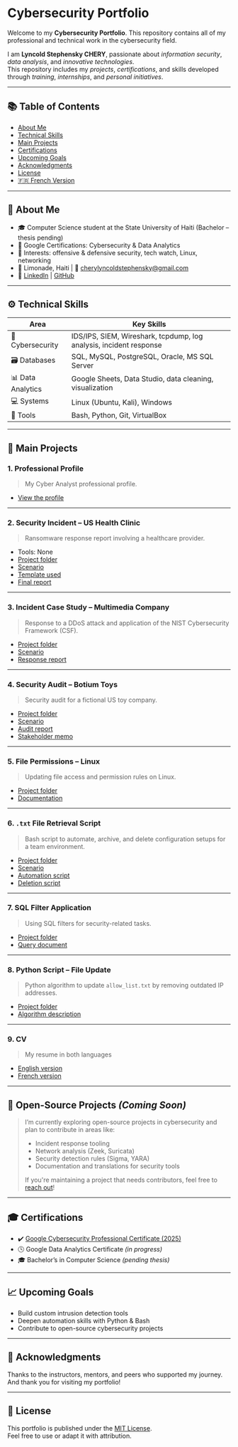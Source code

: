 # Cybersecurity Portfolio

Welcome to my **Cybersecurity Portfolio**. This repository contains all of my professional and technical work in the cybersecurity field.

I am **Lyncold Stephensky CHERY**, passionate about _information security_, _data analysis_, and _innovative technologies_.  
This repository includes my _projects_, _certifications_, and skills developed through _training_, _internships_, and _personal initiatives_.

---

## 📚 Table of Contents

- [About Me](#about-me)
- [Technical Skills](#technical-skills)
- [Main Projects](#main-projects)
- [Certifications](#certifications)
- [Upcoming Goals](#upcoming-goals)
- [Acknowledgments](#acknowledgments)
- [License](#license)
- [🇫🇷 French Version](./README_fr.md)

---

## 👤 About Me

- 🎓 Computer Science student at the State University of Haiti (Bachelor – thesis pending)
- 📂 Google Certifications: Cybersecurity & Data Analytics
- 🧠 Interests: offensive & defensive security, tech watch, Linux, networking
- 📍 Limonade, Haiti | 📧 cherylyncoldstephensky@gmail.com  
- 🔗 [LinkedIn](https://www.linkedin.com/in/lyncold-stephensky-chery) | [GitHub](https://github.com/Lync97)

---

## ⚙️ Technical Skills

| Area             | Key Skills |
|------------------|------------|
| 🔐 Cybersecurity  | IDS/IPS, SIEM, Wireshark, tcpdump, log analysis, incident response |
| 🗃️ Databases      | SQL, MySQL, PostgreSQL, Oracle, MS SQL Server |
| 📊 Data Analytics | Google Sheets, Data Studio, data cleaning, visualization |
| 💻 Systems        | Linux (Ubuntu, Kali), Windows |
| 🧪 Tools          | Bash, Python, Git, VirtualBox |

---

## 📁 Main Projects

### 1. Professional Profile
> My Cyber Analyst professional profile.

- [View the profile](./profil-professionnel/Profile_profesionnel-Lyncold_Stephensky_CHERY.pdf)

---

### 2. Security Incident – US Health Clinic
> Ransomware response report involving a healthcare provider.

- Tools: None  
- [Project folder](./gestion_incident/Ransomware_Incident_Clinic_US_2025/Incident_Response_Report.pdf)
- [Scenario](./gestion_incident/Ransomware_Incident_Clinic_US_2025/Incident_Scenario.pdf)
- [Template used](./gestion_incident/Ransomware_Incident_Clinic_US_2025/Incident_Log_Template.pdf)
- [Final report](./gestion_incident/Ransomware_Incident_Clinic_US_2025/Incident_Response_Report.pdf)

---

### 3. Incident Case Study – Multimedia Company
> Response to a DDoS attack and application of the NIST Cybersecurity Framework (CSF).

- [Project folder](./gestion_incident/the_incident_case_study_of_a_enterprise_multimedia/)
- [Scenario](./gestion_incident/the_incident_case_study_of_a_enterprise_multimedia/cyber_security_incident_scenario.pdf)
- [Response report](./gestion_incident/the_incident_case_study_of_a_enterprise_multimedia/cyber_security_incident_response.pdf)

---

### 4. Security Audit – Botium Toys
> Security audit for a fictional US toy company.

- [Project folder](./Audit/Botium_Toys/)
- [Scenario](./Audit/Botium_Toys/Botium-toys_scenario.md)
- [Audit report](./Audit/Botium_Toys/Botium_Toys_cybersecurity_audit_fictive_company.pdf)
- [Stakeholder memo](./Audit/Botium_Toys/Botium_Toys_memo_for_stakeholders.pdf)

---

### 5. File Permissions – Linux
> Updating file access and permission rules on Linux.

- [Project folder](./linux_and_sql/linux/)
- [Documentation](./linux_and_sql/linux/relative_autorization_of_files_on_linux.pdf)

---

### 6. `.txt` File Retrieval Script
> Bash script to automate, archive, and delete configuration setups for a team environment.

- [Project folder](./linux_and_sql/linux/Project_Initializer/)
- [Scenario](./linux_and_sql/linux/Project_Initializer/README.md)
- [Automation script](./linux_and_sql/linux/Project_Initializer/project_initializer.sh)
- [Deletion script](./linux_and_sql/linux/Project_Initializer/remove_project_initializer.sh)

---

### 7. SQL Filter Application
> Using SQL filters for security-related tasks.

- [Project folder](./linux_and_sql/sql/)
- [Query document](./linux_and_sql/sql/apply_sql_filters.pdf)

---

### 8. Python Script – File Update
> Python algorithm to update `allow_list.txt` by removing outdated IP addresses.

- [Project folder](./python/)
- [Algorithm description](./python/update_a_python_file_with_an_algorithm.pdf)

---

### 9. CV
> My resume in both languages

- [English version](./cv/cv_en.pdf)
- [French version](./cv/cv_fr.pdf)

---

## 📂 Open-Source Projects *(Coming Soon)*

> I’m currently exploring open-source projects in cybersecurity and plan to contribute in areas like:
>
> - Incident response tooling
> - Network analysis (Zeek, Suricata)
> - Security detection rules (Sigma, YARA)
> - Documentation and translations for security tools
>
> If you're maintaining a project that needs contributors, feel free to [reach out](mailto:cherylyncoldstephensky@gmail.com)!

---

## 🎓 Certifications

- ✔️ [Google Cybersecurity Professional Certificate (2025)](https://www.credly.com/badges/3d6c1eb5-7afb-4141-a447-eccecd228f99)  
- 🕓 Google Data Analytics Certificate *(in progress)*  
- 🎓 Bachelor’s in Computer Science *(pending thesis)*

---

## 📈 Upcoming Goals

- Build custom intrusion detection tools  
- Deepen automation skills with Python & Bash  
- Contribute to open-source cybersecurity projects

---

## 🙏 Acknowledgments

Thanks to the instructors, mentors, and peers who supported my journey.  
And thank you for visiting my portfolio!

---

## 📄 License

This portfolio is published under the [MIT License](./LICENSE).  
Feel free to use or adapt it with attribution.
